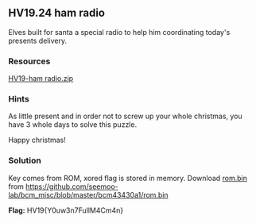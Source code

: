 ## HV19.24 ham radio

Elves built for santa a special radio to help him coordinating today's presents delivery.

### Resources

[HV19-ham radio.zip](./19bf7592-f3ee-474c-bf82-233f270bbf70.zip)

### Hints

As little present and in order not to screw up your whole christmas, you have 3 whole days to solve this puzzle.

Happy christmas!

### Solution

Key comes from ROM, xored flag is stored in memory. Download [rom.bin](./rom.bin) from https://github.com/seemoo-lab/bcm_misc/blob/master/bcm43430a1/rom.bin

**Flag:** HV19{Y0uw3n7FullM4Cm4n}
